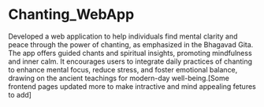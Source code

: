 # Chanting_WebApp

Developed a web application to help individuals find mental clarity and peace through the power of chanting, as emphasized in the Bhagavad Gita. The app offers guided chants and spiritual insights, promoting mindfulness and inner calm. It encourages users to integrate daily practices of chanting to enhance mental focus, reduce stress, and foster emotional balance, drawing on the ancient teachings for modern-day well-being.[Some frontend pages updated more to make intractive and mind appealing fetures to add]
